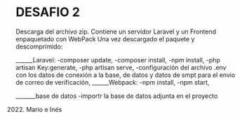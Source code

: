 # DESAFIO 2
Descarga del archivo zip.
Contiene un servidor Laravel y un Frontend enpaquetado con WebPack
Una vez descargado el paquete y descomprimido:

______Laravel:
-composer update,
-composer install,
-npm install,
-php artisan Key:generate,
-php artisan serve,
-configuración del archivo .env con los datos de conexión a la base, 
de datos y datos de smpt para el envio de correo de verificación,
______Webpack:
-npm install,
-npm start,

_______base de datos
-importr la base de datos adjunta en el proyecto

2022. Mario e Inés

